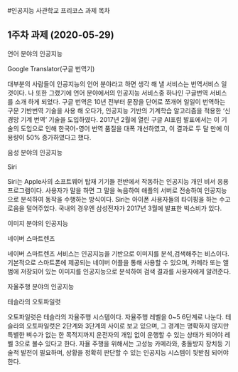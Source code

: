 #인공지능 사관학교 프리코스 과제 목차

## 1주차 과제 (2020-05-29)

언어 분야의 인공지능
 
Google Translator(구글 번역기)
 
 대부분의 사람들이 인공지능의 언어 분야라고 하면 생각 해 낼 서비스는 번역서비스 일 것이다. 나 또한 그랬기에 언어 분야에서의 인공지능 서비스중 하나인 구글번역 서비스를 소개 하게 되었다.
 구글 번역은 10년 전부터 문장을 단어로 쪼개어 일일이 번역하는 구문 기반번역 기술을 사용 해 오다가, 인공지능 기반의 기계학습 알고리즘을 적용한 ‘신경망 기계 번역’ 기술을 도입하였다. 2017년 2월에 열린 구글 AI포럼 발표에서는 이 기술의 도입으로 인해 한국어-영어 번역 품질을 대폭 개선하였고, 이 결과로 두 달 만에 이용량이 50% 증가하였다고 했다. 
 
음성 분야의 인공지능
 
Siri
 
Siri는 Apple사의 소프트웨어 탑재 기기들 전반에서 작동하는 인공지능 개인 비서 응용 프로그램이다. 사용자가 말을 하면 그 말을 녹음하여 애플의 서버로 전송하여 인공지능으로 분석하여 동작을 수행하는 방식이다. Siri는 아이폰 사용자들의 타이핑을 하는 수고로움을 덜어주었다. 국내의 경우엔 삼성전자가 2017년 3월에 발표한 빅스비가 있다.
 
이미지 분야의 인공지능
 
네이버 스마트렌즈
 
네이버 스마트렌즈 서비스는  인공지능을 기반으로 이미지를 분석,검색해주는  비스이다. 기본적으로 스마트폰에 제공되는 네이버 어플을 통해 사용할 수 있으며, 카메라 또는 앨범에 저장되어 있는 이미지를 인공지능으로 분석하여 검색 결과를 사용자에게 알려준다. 
 
자율주행 분야의 인공지능
 
테슬라의 오토파일럿
 
오토파일럿은 테슬라의 자율주행 시스템이다. 자율주행 레벨을 0~5 6단계로 나눈다. 테슬라의 오토파일럿은 2단계와 3단계의 사이로 보고 있으며, 그 경계는 명확하지 않지만 특별한 벼수가 없는 한 목적지까지 운전자의 개입 없이 운행할 수 있는 상태가 되어야 레벨 3으로 볼수 있다고 한다. 자율 주행을 위해서는 고성능 카메라와, 충돌방지 장치등 기술적 발전이 필요하며, 상황을 정확히 판단할 수 있는 인공지능 시스템이 뒷받침 되어야 한다. 
